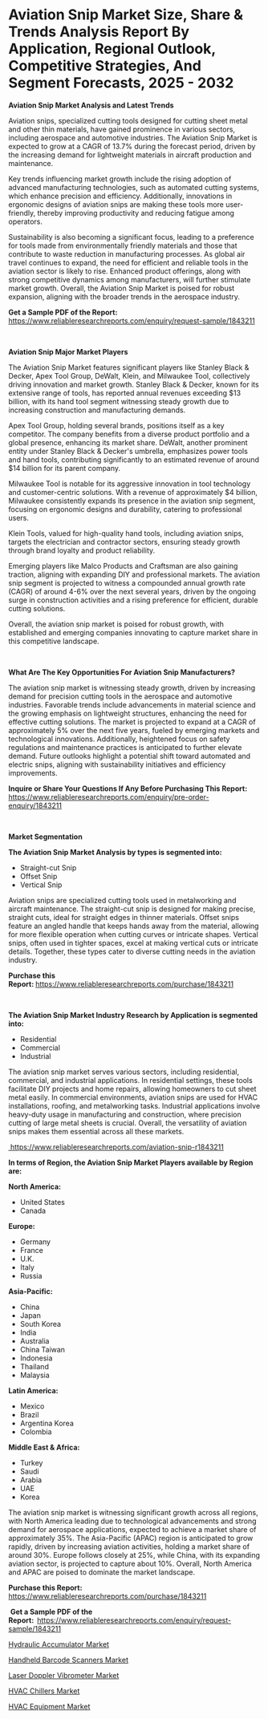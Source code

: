 <p><h1>Aviation Snip Market Size, Share & Trends Analysis Report By Application, Regional Outlook, Competitive Strategies, And Segment Forecasts, 2025 - 2032</h1></p><p><strong>Aviation Snip Market Analysis and Latest Trends</strong></p>
<p><p>Aviation snips, specialized cutting tools designed for cutting sheet metal and other thin materials, have gained prominence in various sectors, including aerospace and automotive industries. The Aviation Snip Market is expected to grow at a CAGR of 13.7% during the forecast period, driven by the increasing demand for lightweight materials in aircraft production and maintenance. </p><p>Key trends influencing market growth include the rising adoption of advanced manufacturing technologies, such as automated cutting systems, which enhance precision and efficiency. Additionally, innovations in ergonomic designs of aviation snips are making these tools more user-friendly, thereby improving productivity and reducing fatigue among operators.</p><p>Sustainability is also becoming a significant focus, leading to a preference for tools made from environmentally friendly materials and those that contribute to waste reduction in manufacturing processes. As global air travel continues to expand, the need for efficient and reliable tools in the aviation sector is likely to rise. Enhanced product offerings, along with strong competitive dynamics among manufacturers, will further stimulate market growth. Overall, the Aviation Snip Market is poised for robust expansion, aligning with the broader trends in the aerospace industry.</p></p>
<p><strong>Get a Sample PDF of the Report:&nbsp;</strong> <a href="https://www.reliableresearchreports.com/enquiry/request-sample/1843211?utm_campaign=120&utm_medium=2&utm_source=Github&utm_content=ia&utm_term=11042025&utm_id=aviation-snip">https://www.reliableresearchreports.com/enquiry/request-sample/1843211</a></p>
<p>&nbsp;</p>
<p><strong>Aviation Snip Major Market Players</strong></p>
<p><p>The Aviation Snip Market features significant players like Stanley Black & Decker, Apex Tool Group, DeWalt, Klein, and Milwaukee Tool, collectively driving innovation and market growth. Stanley Black & Decker, known for its extensive range of tools, has reported annual revenues exceeding $13 billion, with its hand tool segment witnessing steady growth due to increasing construction and manufacturing demands. </p><p>Apex Tool Group, holding several brands, positions itself as a key competitor. The company benefits from a diverse product portfolio and a global presence, enhancing its market share. DeWalt, another prominent entity under Stanley Black & Decker's umbrella, emphasizes power tools and hand tools, contributing significantly to an estimated revenue of around $14 billion for its parent company.</p><p>Milwaukee Tool is notable for its aggressive innovation in tool technology and customer-centric solutions. With a revenue of approximately $4 billion, Milwaukee consistently expands its presence in the aviation snip segment, focusing on ergonomic designs and durability, catering to professional users.</p><p>Klein Tools, valued for high-quality hand tools, including aviation snips, targets the electrician and contractor sectors, ensuring steady growth through brand loyalty and product reliability.</p><p>Emerging players like Malco Products and Craftsman are also gaining traction, aligning with expanding DIY and professional markets. The aviation snip segment is projected to witness a compounded annual growth rate (CAGR) of around 4-6% over the next several years, driven by the ongoing surge in construction activities and a rising preference for efficient, durable cutting solutions.</p><p>Overall, the aviation snip market is poised for robust growth, with established and emerging companies innovating to capture market share in this competitive landscape.</p></p>
<p>&nbsp;</p>
<p><strong>What Are The Key Opportunities For Aviation Snip Manufacturers?</strong></p>
<p><p>The aviation snip market is witnessing steady growth, driven by increasing demand for precision cutting tools in the aerospace and automotive industries. Favorable trends include advancements in material science and the growing emphasis on lightweight structures, enhancing the need for effective cutting solutions. The market is projected to expand at a CAGR of approximately 5% over the next five years, fueled by emerging markets and technological innovations. Additionally, heightened focus on safety regulations and maintenance practices is anticipated to further elevate demand. Future outlooks highlight a potential shift toward automated and electric snips, aligning with sustainability initiatives and efficiency improvements.</p></p>
<p><strong>Inquire or Share Your Questions If Any Before Purchasing This Report:</strong> <a href="https://www.reliableresearchreports.com/enquiry/pre-order-enquiry/1843211?utm_campaign=120&utm_medium=2&utm_source=Github&utm_content=ia&utm_term=11042025&utm_id=aviation-snip">https://www.reliableresearchreports.com/enquiry/pre-order-enquiry/1843211</a></p>
<p>&nbsp;</p>
<p><strong>Market Segmentation</strong></p>
<p><strong>The Aviation Snip Market Analysis by types is segmented into:</strong></p>
<p><ul><li>Straight-cut Snip</li><li>Offset Snip</li><li>Vertical Snip</li></ul></p>
<p><p>Aviation snips are specialized cutting tools used in metalworking and aircraft maintenance. The straight-cut snip is designed for making precise, straight cuts, ideal for straight edges in thinner materials. Offset snips feature an angled handle that keeps hands away from the material, allowing for more flexible operation when cutting curves or intricate shapes. Vertical snips, often used in tighter spaces, excel at making vertical cuts or intricate details. Together, these types cater to diverse cutting needs in the aviation industry.</p></p>
<p><strong>Purchase this Report:&nbsp;</strong><a href="https://www.reliableresearchreports.com/purchase/1843211?utm_campaign=120&utm_medium=2&utm_source=Github&utm_content=ia&utm_term=11042025&utm_id=aviation-snip">https://www.reliableresearchreports.com/purchase/1843211</a></p>
<p>&nbsp;</p>
<p><strong>The Aviation Snip Market Industry Research by Application is segmented into:</strong></p>
<p><ul><li>Residential</li><li>Commercial</li><li>Industrial</li></ul></p>
<p><p>The aviation snip market serves various sectors, including residential, commercial, and industrial applications. In residential settings, these tools facilitate DIY projects and home repairs, allowing homeowners to cut sheet metal easily. In commercial environments, aviation snips are used for HVAC installations, roofing, and metalworking tasks. Industrial applications involve heavy-duty usage in manufacturing and construction, where precision cutting of large metal sheets is crucial. Overall, the versatility of aviation snips makes them essential across all these markets.</p></p>
<p><a href="https://www.reliableresearchreports.com/aviation-snip-r1843211?utm_campaign=120&utm_medium=2&utm_source=Github&utm_content=ia&utm_term=11042025&utm_id=aviation-snip">&nbsp;https://www.reliableresearchreports.com/aviation-snip-r1843211</a></p>
<p><strong>In terms of Region, the Aviation Snip Market Players available by Region are:</strong></p>
<p>
    <p> <strong> North America: </strong>
        <ul>
            <li>United States</li>
            <li>Canada</li>
        </ul>
        </p> 
    <p> <strong> Europe: </strong>
        <ul>
            <li>Germany</li>
            <li>France</li>
            <li>U.K.</li>
            <li>Italy</li>
            <li>Russia</li>
        </ul>
        </p> 
    <p> <strong> Asia-Pacific: </strong>
        <ul>
            <li>China</li>
            <li>Japan</li>
            <li>South Korea</li>
            <li>India</li>
            <li>Australia</li>
            <li>China Taiwan</li>
            <li>Indonesia</li>
            <li>Thailand</li>
            <li>Malaysia</li>
        </ul>
        </p> 
    <p> <strong> Latin America: </strong>
        <ul>
            <li>Mexico</li>
            <li>Brazil</li>
            <li>Argentina Korea</li>
            <li>Colombia</li>
        </ul>
        </p> 
    <p> <strong> Middle East & Africa: </strong>
        <ul>
            <li>Turkey</li>
            <li>Saudi</li>
            <li>Arabia</li>
            <li>UAE</li>
            <li>Korea</li>
        </ul>
    </p>
    </p>
<p><p>The aviation snip market is witnessing significant growth across all regions, with North America leading due to technological advancements and strong demand for aerospace applications, expected to achieve a market share of approximately 35%. The Asia-Pacific (APAC) region is anticipated to grow rapidly, driven by increasing aviation activities, holding a market share of around 30%. Europe follows closely at 25%, while China, with its expanding aviation sector, is projected to capture about 10%. Overall, North America and APAC are poised to dominate the market landscape.</p></p>
<p><strong>Purchase this Report: </strong><a href="https://www.reliableresearchreports.com/purchase/1843211?utm_campaign=120&utm_medium=2&utm_source=Github&utm_content=ia&utm_term=11042025&utm_id=aviation-snip">https://www.reliableresearchreports.com/purchase/1843211</a></p>
<p>&nbsp;<strong>Get a Sample PDF of the Report:&nbsp;&nbsp;</strong><a href="https://www.reliableresearchreports.com/enquiry/request-sample/1843211?utm_campaign=120&utm_medium=2&utm_source=Github&utm_content=ia&utm_term=11042025&utm_id=aviation-snip">https://www.reliableresearchreports.com/enquiry/request-sample/1843211</a></p>
<p><strong></strong></p>
<p><p><a href="https://github.com/motosyuliq/Market-Research-Report-List-1/blob/main/hydraulic-accumulator-market.md?utm_campaign=120&utm_medium=2&utm_source=Github&utm_content=ia&utm_term=11042025&utm_id=aviation-snip">Hydraulic Accumulator Market</a></p><p><a href="https://github.com/ryantindyaiz/Market-Research-Report-List-1/blob/main/handheld-barcode-scanners-market.md?utm_campaign=120&utm_medium=2&utm_source=Github&utm_content=ia&utm_term=11042025&utm_id=aviation-snip">Handheld Barcode Scanners Market</a></p><p><a href="https://github.com/lotoahshaiek/Market-Research-Report-List-1/blob/main/laser-doppler-vibrometer-market.md?utm_campaign=120&utm_medium=2&utm_source=Github&utm_content=ia&utm_term=11042025&utm_id=aviation-snip">Laser Doppler Vibrometer Market</a></p><p><a href="https://github.com/thapabylers2/Market-Research-Report-List-1/blob/main/hvac-chillers-market.md?utm_campaign=120&utm_medium=2&utm_source=Github&utm_content=ia&utm_term=11042025&utm_id=aviation-snip">HVAC Chillers Market</a></p><p><a href="https://github.com/muskoaizahfi/Market-Research-Report-List-1/blob/main/hvac-equipment-market.md?utm_campaign=120&utm_medium=2&utm_source=Github&utm_content=ia&utm_term=11042025&utm_id=aviation-snip">HVAC Equipment Market</a></p></p>